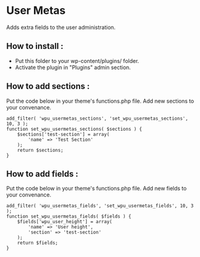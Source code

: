 User Metas
=================

Adds extra fields to the user administration.

How to install :
---

* Put this folder to your wp-content/plugins/ folder.
* Activate the plugin in "Plugins" admin section.

How to add sections :
---

Put the code below in your theme's functions.php file. Add new sections to your convenance.

    add_filter( 'wpu_usermetas_sections', 'set_wpu_usermetas_sections', 10, 3 );
    function set_wpu_usermetas_sections( $sections ) {
        $sections['test-section'] = array(
            'name' => 'Test Section'
        );
        return $sections;
    }

How to add fields :
--

Put the code below in your theme's functions.php file. Add new fields to your convenance.

    add_filter( 'wpu_usermetas_fields', 'set_wpu_usermetas_fields', 10, 3 );
    function set_wpu_usermetas_fields( $fields ) {
        $fields['wpu_user_height'] = array(
            'name' => 'User height',
            'section' => 'test-section'
        );
        return $fields;
    }
